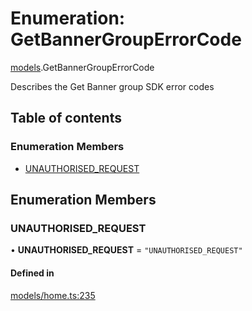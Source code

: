 # Enumeration: GetBannerGroupErrorCode

[models](../wiki/models).GetBannerGroupErrorCode

Describes the Get Banner group SDK error codes

## Table of contents

### Enumeration Members

- [UNAUTHORISED\_REQUEST](../wiki/models.GetBannerGroupErrorCode#unauthorised_request)

## Enumeration Members

### UNAUTHORISED\_REQUEST

• **UNAUTHORISED\_REQUEST** = ``"UNAUTHORISED_REQUEST"``

#### Defined in

[models/home.ts:235](https://gitlab.com/baliganikhil/blackmirror-sdk/-/blob/349365c/src/models/home.ts#L235)
